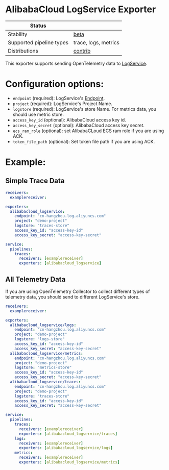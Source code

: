 # AlibabaCloud LogService Exporter

| Status                   |                      |
| ------------------------ |----------------------|
| Stability                | [beta]               |
| Supported pipeline types | trace, logs, metrics |
| Distributions            | [contrib]            |

This exporter supports sending OpenTelemetry data to [LogService](https://www.alibabacloud.com/product/log-service).

# Configuration options:

- `endpoint` (required): LogService's [Endpoint](https://www.alibabacloud.com/help/doc-detail/29008.htm).
- `project` (required): LogService's Project Name.
- `logstore` (required): LogService's store Name. For metrics data, you should use metric store.
- `access_key_id` (optional): AlibabaCloud access key id.
- `access_key_secret` (optional): AlibabaCloud access key secret.
- `ecs_ram_role` (optional): set AlibabaCLoud ECS ram role if you are using ACK.
- `token_file_path` (optional): Set token file path if you are using ACK.

# Example:
## Simple Trace Data

```yaml
receivers:
  examplereceiver:

exporters:
  alibabacloud_logservice:
    endpoint: "cn-hangzhou.log.aliyuncs.com"
    project: "demo-project"
    logstore: "traces-store"
    access_key_id: "access-key-id"
    access_key_secret: "access-key-secret"

service:
  pipelines:
    traces:
      receivers: [examplereceiver]
      exporters: [alibabacloud_logservice]
```


## All Telemetry Data
If you are using OpenTelemetry Collector to collect different types of telemetry data, you should send to different LogService's store.

```yaml
receivers:
  examplereceiver:

exporters:
  alibabacloud_logservice/logs:
    endpoint: "cn-hangzhou.log.aliyuncs.com"
    project: "demo-project"
    logstore: "logs-store"
    access_key_id: "access-key-id"
    access_key_secret: "access-key-secret"
  alibabacloud_logservice/metrics:
    endpoint: "cn-hangzhou.log.aliyuncs.com"
    project: "demo-project"
    logstore: "metrics-store"
    access_key_id: "access-key-id"
    access_key_secret: "access-key-secret"
  alibabacloud_logservice/traces:
    endpoint: "cn-hangzhou.log.aliyuncs.com"
    project: "demo-project"
    logstore: "traces-store"
    access_key_id: "access-key-id"
    access_key_secret: "access-key-secret"

service:
  pipelines:
    traces:
      receivers: [examplereceiver]
      exporters: [alibabacloud_logservice/traces]
    logs:
      receivers: [examplereceiver]
      exporters: [alibabacloud_logservice/logs]
    metrics:
      receivers: [examplereceiver]
      exporters: [alibabacloud_logservice/metrics]
```

[beta]:https://github.com/open-telemetry/opentelemetry-collector#beta
[contrib]:https://github.com/open-telemetry/opentelemetry-collector-releases/tree/main/distributions/otelcol-contrib